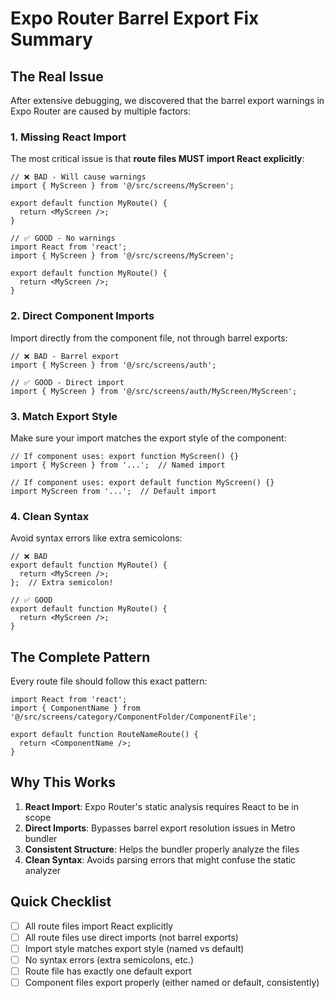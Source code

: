 # Expo Router Barrel Export Fix Summary

## The Real Issue

After extensive debugging, we discovered that the barrel export warnings in Expo Router are caused by multiple factors:

### 1. Missing React Import
The most critical issue is that **route files MUST import React explicitly**:

```tsx
// ❌ BAD - Will cause warnings
import { MyScreen } from '@/src/screens/MyScreen';

export default function MyRoute() {
  return <MyScreen />;
}

// ✅ GOOD - No warnings
import React from 'react';
import { MyScreen } from '@/src/screens/MyScreen';

export default function MyRoute() {
  return <MyScreen />;
}
```

### 2. Direct Component Imports
Import directly from the component file, not through barrel exports:

```tsx
// ❌ BAD - Barrel export
import { MyScreen } from '@/src/screens/auth';

// ✅ GOOD - Direct import
import { MyScreen } from '@/src/screens/auth/MyScreen/MyScreen';
```

### 3. Match Export Style
Make sure your import matches the export style of the component:

```tsx
// If component uses: export function MyScreen() {}
import { MyScreen } from '...';  // Named import

// If component uses: export default function MyScreen() {}
import MyScreen from '...';  // Default import
```

### 4. Clean Syntax
Avoid syntax errors like extra semicolons:

```tsx
// ❌ BAD
export default function MyRoute() {
  return <MyScreen />;
};  // Extra semicolon!

// ✅ GOOD
export default function MyRoute() {
  return <MyScreen />;
}
```

## The Complete Pattern

Every route file should follow this exact pattern:

```tsx
import React from 'react';
import { ComponentName } from '@/src/screens/category/ComponentFolder/ComponentFile';

export default function RouteNameRoute() {
  return <ComponentName />;
}
```

## Why This Works

1. **React Import**: Expo Router's static analysis requires React to be in scope
2. **Direct Imports**: Bypasses barrel export resolution issues in Metro bundler
3. **Consistent Structure**: Helps the bundler properly analyze the files
4. **Clean Syntax**: Avoids parsing errors that might confuse the static analyzer

## Quick Checklist

- [ ] All route files import React explicitly
- [ ] All route files use direct imports (not barrel exports)
- [ ] Import style matches export style (named vs default)
- [ ] No syntax errors (extra semicolons, etc.)
- [ ] Route file has exactly one default export
- [ ] Component files export properly (either named or default, consistently)
